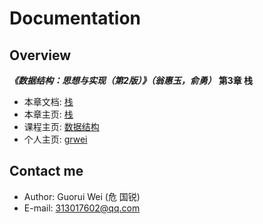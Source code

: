 # Documentation

## Overview

_**《数据结构：思想与实现（第2版）》（翁惠玉，俞勇）**_ **第3章 栈**

- 本章文档: [栈](https://grwei.github.io/data-structure-homework/DS_Ch3/doc/html/index.html)
- 本章主页: [栈](https://grwei.github.io/data-structure-homework/DS_Ch3/)
- 课程主页: [数据结构](https://grwei.github.io/data-structure-homework/)
- 个人主页: [grwei](https://grwei.github.io/)

## Contact me

- Author: Guorui Wei (危 国锐)
- E-mail: 313017602@qq.com
